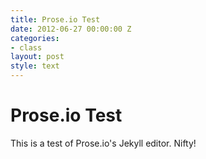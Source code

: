 ```yaml
---
title: Prose.io Test
date: 2012-06-27 00:00:00 Z
categories:
- class
layout: post
style: text
---
```


# Prose.io Test

This is a test of Prose.io's Jekyll editor.  Nifty!
